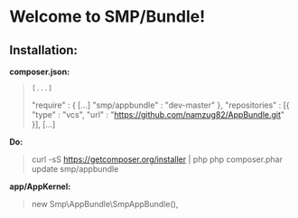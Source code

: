 Welcome to SMP/Bundle!
===================


Installation:
-------------

**composer.json:**

>     [...]
>    "require" : {
>        [...]
>        "smp/appbundle" : "dev-master"
>    },
>    "repositories" : [{
>        "type" : "vcs",
>        "url" : "https://github.com/namzug82/AppBundle.git"
>    }],
>    [...]


**Do:**

> curl -sS https://getcomposer.org/installer | php
> php composer.phar update smp/appbundle


**app/AppKernel:**

> new Smp\AppBundle\SmpAppBundle(),
